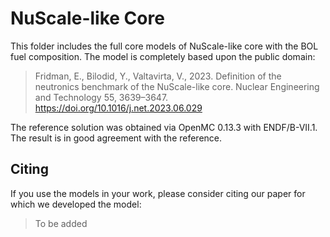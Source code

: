 # NuScale-like Core

This folder includes the full core models of NuScale-like core with the BOL fuel composition. The model is completely based upon the public domain:

> Fridman, E., Bilodid, Y., Valtavirta, V., 2023. Definition of the neutronics benchmark of the NuScale-like core. Nuclear Engineering and Technology 55, 3639–3647. https://doi.org/10.1016/j.net.2023.06.029


The reference solution was obtained via OpenMC 0.13.3 with ENDF/B-VII.1. The result is in good agreement with the reference.

## Citing

If you use the models in your work, please consider citing our paper for which we developed the model:

> To be added



